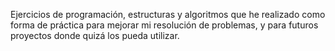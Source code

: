 Ejercicios de programación, estructuras y algoritmos que he realizado como forma de práctica para mejorar mi resolución de problemas, y para futuros proyectos donde quizá los pueda utilizar.
